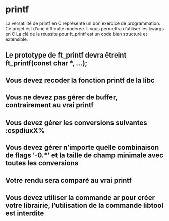 # printf
La versatilité de printf en C représente un bon exercice de programmation. Ce projet est d’une difficulté modérée. Il vous permettra d’utiliser les kwargs en C La clé de la réussite pour ft_printf est un code bien structuré et extensible.

## Le prototype de ft_printf devra êtreint ft_printf(const char *, ...);
## Vous devez recoder la fonction printf de la libc
## Vous ne devez pas gérer de buffer, contrairement au vrai printf
## Vous devez gérer les conversions suivantes :cspdiuxX%
## Vous devez gérer n’importe quelle combinaison de flags ’-0.*’ et la taille de champ minimale avec toutes les conversions
## Votre rendu sera comparé au vrai printf
## Vous devez utiliser la commande ar pour créer votre librairie, l’utilisation de la commande libtool est interdite



